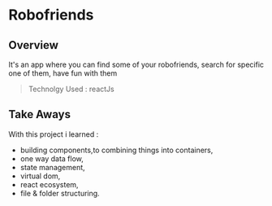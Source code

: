 # Robofriends

## Overview

It's an app where you can find some of your robofriends, search for specific one of them, have fun with them

> Technolgy Used : reactJs

## Take Aways

With this project i learned :

- building components,to combining things into containers,
- one way data flow,
- state management,
- virtual dom,
- react ecosystem,
- file & folder structuring.
